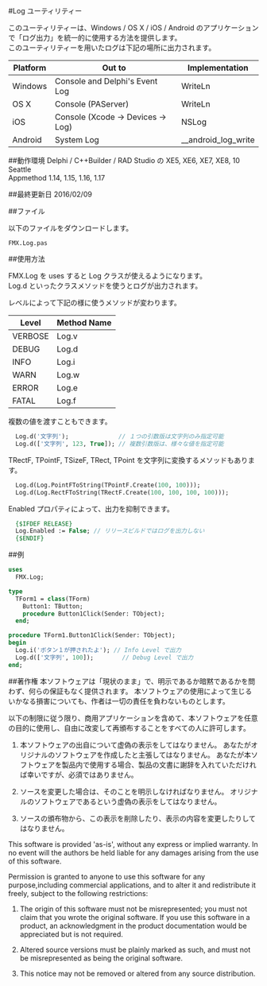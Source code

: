 ﻿#Log ユーティリティー

このユーティリティーは、Windows / OS X / iOS / Android のアプリケーションで「ログ出力」を統一的に使用する方法を提供します。  
このユーティリティーを用いたログは下記の場所に出力されます。  

|Platform|Out to                                   |Implementation      |
|--------|-----------------------------------------|--------------------|
|Windows |Console and Delphi's  Event Log          |WriteLn             |
|OS X    |Console (PAServer)                       |WriteLn             |
|iOS     |Console (Xcode -> Devices -> Log)        |NSLog               |
|Android |System Log                               |__android_log_write |

##動作環境
Delphi / C++Builder / RAD Studio の XE5, XE6, XE7, XE8, 10 Seattle  
Appmethod 1.14, 1.15, 1.16, 1.17  

##最終更新日
2016/02/09

##ファイル

以下のファイルをダウンロードします。  

    FMX.Log.pas

##使用方法

FMX.Log を uses すると Log クラスが使えるようになります。  
Log.d といったクラスメソッドを使うとログが出力されます。  
  
レベルによって下記の様に使うメソッドが変わります。  

|Level   |Method Name|
|--------|-----------|
|VERBOSE |Log.v      |
|DEBUG   |Log.d      |
|INFO    |Log.i      |
|WARN    |Log.w      |
|ERROR   |Log.e      |
|FATAL   |Log.f      |

複数の値を渡すこともできます。  

```pascal
  Log.d('文字列');              // １つの引数版は文字列のみ指定可能  
  Log.d(['文字列', 123, True]); // 複数引数版は、様々な値を指定可能  
```

TRectF, TPointF, TSizeF, TRect, TPoint を文字列に変換するメソッドもあります。

```pascal
  Log.d(Log.PointFToString(TPointF.Create(100, 100)));    
  Log.d(Log.RectFToString(TRectF.Create(100, 100, 100, 100)));    
```

Enabled プロパティによって、出力を抑制できます。

```pascal
  {$IFDEF RELEASE}  
  Log.Enabled := False; // リリースビルドではログを出力しない  
  {$ENDIF}  
```

##例
```pascal
uses
  FMX.Log;

type
  TForm1 = class(TForm)
    Button1: TButton;
    procedure Button1Click(Sender: TObject);
  end;

procedure TForm1.Button1Click(Sender: TObject);
begin
  Log.i('ボタン１が押されたよ'); // Info Level で出力
  Log.d(['文字列', 100]);        // Debug Level で出力
end;

```

##著作権
本ソフトウェアは「現状のまま」で、明示であるか暗黙であるかを問わず、何らの保証もなく提供されます。
本ソフトウェアの使用によって生じるいかなる損害についても、作者は一切の責任を負わないものとします。

以下の制限に従う限り、商用アプリケーションを含めて、本ソフトウェアを任意の目的に使用し、自由に改変して再頒布することをすべての人に許可します。

1. 本ソフトウェアの出自について虚偽の表示をしてはなりません。
   あなたがオリジナルのソフトウェアを作成したと主張してはなりません。
   あなたが本ソフトウェアを製品内で使用する場合、製品の文書に謝辞を入れていただければ幸いですが、必須ではありません。

2. ソースを変更した場合は、そのことを明示しなければなりません。
   オリジナルのソフトウェアであるという虚偽の表示をしてはなりません。

3. ソースの頒布物から、この表示を削除したり、表示の内容を変更したりしてはなりません。

This software is provided 'as-is', without any express or implied warranty.
In no event will the authors be held liable for any damages arising from the use of this software.

Permission is granted to anyone to use this software for any purpose,including commercial applications, and to alter it and redistribute it freely, subject to the following restrictions:

1. The origin of this software must not be misrepresented;
   you must not claim that you wrote the original software.
   If you use this software in a product, an acknowledgment in the product documentation would be appreciated but is not required.

2. Altered source versions must be plainly marked as such, and must not be misrepresented as being the original software.

3. This notice may not be removed or altered from any source distribution.

